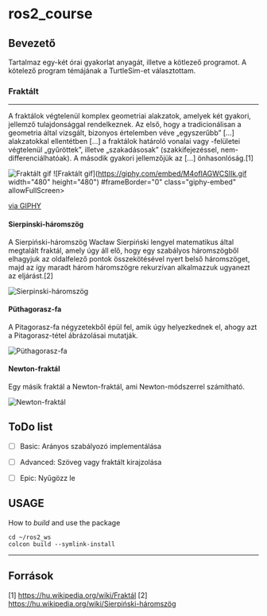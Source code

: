 # ros2_course

## Bevezető
Tartalmaz egy-két órai gyakorlat anyagát, illetve a kötlezeő programot. A kötelező program témájának a TurtleSim-et választottam.

### Fraktált
---
A fraktálok végtelenül komplex geometriai alakzatok, amelyek két gyakori, jellemző tulajdonsággal rendelkeznek. Az első, hogy a tradicionálisan a geometria által vizsgált, bizonyos értelemben véve „egyszerűbb” [...] alakzatokkal ellentétben [...] a fraktálok határoló vonalai vagy -felületei végtelenül „gyűröttek”, illetve „szakadásosak” (szakkifejezéssel, nem-differenciálhatóak). A második gyakori jellemzőjük az [...] önhasonlóság.[1]

![Fraktált gif](https://hu.wikipedia.org/wiki/Fraktál#/media/Fájl:Fractale.gif)
![Fraktált gif](https://giphy.com/embed/M4ofIAGWCSlIk.gif width="480" height="480")
#frameBorder="0" class="giphy-embed" allowFullScreen></iframe><p><a href="https://giphy.com/gifs/self-mandelbrot-similarity-M4ofIAGWCSlIk">via GIPHY</a></p>

#### Sierpinski-háromszög
A Sierpiński-háromszög Wacław Sierpiński lengyel matematikus által megtalált fraktál, amely úgy áll elő, hogy egy szabályos háromszögből elhagyjuk az oldalfelező pontok összekötésével nyert belső háromszöget, majd az így maradt három háromszögre rekurzívan alkalmazzuk ugyanezt az eljárást.[2]

![Sierpinski-háromszög](https://hu.wikipedia.org/wiki/Sierpiński-háromszög#/media/Fájl:SierpinskiTriangle-ani-0-7.gif)

#### Püthagorasz-fa
A Pitagorasz-fa négyzetekből épül fel, amik úgy helyezkednek el, ahogy azt a Pitagorasz-tétel ábrázolásai mutatják.

![Püthagorasz-fa](https://hu.wikipedia.org/wiki/Fraktál#/media/Fájl:PythagorasTree.png)

#### Newton-fraktál
Egy másik fraktál a Newton-fraktál, ami Newton-módszerrel számítható.

![Newton-fraktál](https://hu.wikipedia.org/wiki/Fraktál#/media/Fájl:Newtroot_1_0_0_m1.png)

## ToDo list
- [ ] Basic: Arányos szabályozó implementálása
- [ ] Advanced: Szöveg vagy fraktált kirajzolása
- [ ] Epic: Nyűgözz le



## USAGE

How to *build* and use the package

	cd ~/ros2_ws
	colcon build --symlink-install


---
## Források
[1] https://hu.wikipedia.org/wiki/Fraktál
[2] https://hu.wikipedia.org/wiki/Sierpiński-háromszög
